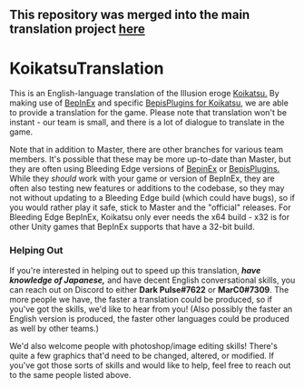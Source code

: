 ## This repository was merged into the main translation project [here](https://github.com/IllusionMods/KoikatsuTranslation)

# KoikatsuTranslation

This is an English-language translation of the Illusion eroge [Koikatsu.](http://illusion.jp/preview/koikatu/) By making use of [BepInEx](https://github.com/BepInEx/BepInEx) and specific [BepisPlugins for Koikatsu](https://github.com/bbepis/BepisPlugins), we are able to provide a translation for the game. Please note that translation won't be instant - our team is small, and there is a lot of dialogue to translate in the game.

Note that in addition to Master, there are other branches for various team members. It's possible that these may be more up-to-date than Master, but they are often using Bleeding Edge versions of [BepinEx](http://bepisbuilds.dyn.mk/bepinex_be) or [BepisPlugins.](http://bepisbuilds.dyn.mk/bepis_plugins) While they *should* work with your game or version of BepInEx, they are often also testing new features or additions to the codebase, so they may not without updating to a Bleeding Edge build (which could have bugs), so if you would rather play it safe, stick to Master and the "official" releases. For Bleeding Edge BepInEx, Koikatsu only ever needs the x64 build - x32 is for other Unity games that BepInEx supports that have a 32-bit build.

### Helping Out
If you're interested in helping out to speed up this translation, ***have knowledge of Japanese,*** and have decent English conversational skills, you can reach out on Discord to either **Dark Pulse#7622** or **MarC0#7309**. The more people we have, the faster a translation could be produced, so if you've got the skills, we'd like to hear from you! (Also possibly the faster an English version is produced, the faster other languages could be produced as well by other teams.)

We'd also welcome people with photoshop/image editing skills! There's quite a few graphics that'd need to be changed, altered, or modified. If you've got those sorts of skills and would like to help, feel free to reach out to the same people listed above.
